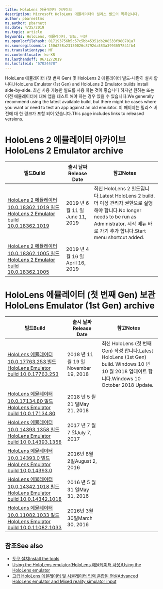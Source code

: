 ```yaml
---
title: HoloLens 에뮬레이터 아카이브
description: Microsoft HoloLens 에뮬레이터의 릴리스 빌드의 목록입니다.
author: pbarnettms
ms.author: pbarnett
ms.date: 4/25/2019
ms.topic: article
keywords: HoloLens, 에뮬레이터, 빌드, 버전
ms.openlocfilehash: 017193756b5c57c5bb45351db208533f980701a7
ms.sourcegitcommit: 150d258a23130026c8792da383a3993657841fb4
ms.translationtype: MT
ms.contentlocale: ko-KR
ms.lasthandoff: 06/12/2019
ms.locfileid: "67024478"
---
```

<span data-ttu-id="7ca9e-104">HoloLens 에뮬레이터 (첫 번째 Gen) 및 HoloLens 2 에뮬레이터 빌드-나란히 설치 합니다.</span><span class="sxs-lookup"><span data-stu-id="7ca9e-104">HoloLens Emulator (1st Gen) and HoloLens 2 Emulator builds install side-by-side.</span></span> <span data-ttu-id="7ca9e-105">최신 사용 가능한 빌드를 사용 하는 것이 좋습니다 하지만 원하는 또는 이전 에뮬레이터에 대해 앱을 테스트 해야 하는 경우 있을 수 있습니다.</span><span class="sxs-lookup"><span data-stu-id="7ca9e-105">We generally recommend using the latest available build, but there might be cases where you want or need to test an app against an old emulator.</span></span> <span data-ttu-id="7ca9e-106">이 페이지는 릴리스 버전에 대 한 링크가 포함 되어 있습니다.</span><span class="sxs-lookup"><span data-stu-id="7ca9e-106">This page includes links to released versions.</span></span>


# <a name="hololens-2-emulator-archive"></a><span data-ttu-id="7ca9e-107">HoloLens 2 에뮬레이터 아카이브</span><span class="sxs-lookup"><span data-stu-id="7ca9e-107">HoloLens 2 Emulator archive</span></span>


|  <span data-ttu-id="7ca9e-108">빌드</span><span class="sxs-lookup"><span data-stu-id="7ca9e-108">Build</span></span> |  <span data-ttu-id="7ca9e-109">출시 날짜</span><span class="sxs-lookup"><span data-stu-id="7ca9e-109">Release Date</span></span> |  <span data-ttu-id="7ca9e-110">참고</span><span class="sxs-lookup"><span data-stu-id="7ca9e-110">Notes</span></span> | 
|----------|----------|----------|
|  [<span data-ttu-id="7ca9e-111">HoloLens 2 에뮬레이터 10.0.18362.1019 빌드</span><span class="sxs-lookup"><span data-stu-id="7ca9e-111">HoloLens 2 Emulator build 10.0.18362.1019</span></span>](https://go.microsoft.com/fwlink/?linkid=2095316) | <span data-ttu-id="7ca9e-112">2019 년 6 월 11 일</span><span class="sxs-lookup"><span data-stu-id="7ca9e-112">June 11, 2019</span></span> | <span data-ttu-id="7ca9e-113">최신 HoloLens 2 빌드입니다.</span><span class="sxs-lookup"><span data-stu-id="7ca9e-113">Latest HoloLens 2 build.</span></span>  <span data-ttu-id="7ca9e-114">더 이상 관리자 권한으로 실행 해야 합니다.</span><span class="sxs-lookup"><span data-stu-id="7ca9e-114">No longer needs to be run as Administrator.</span></span>  <span data-ttu-id="7ca9e-115">시작 메뉴 바로 가기 추가 합니다.</span><span class="sxs-lookup"><span data-stu-id="7ca9e-115">Start menu shortcut added.</span></span> |
|  [<span data-ttu-id="7ca9e-116">HoloLens 2 에뮬레이터 10.0.18362.1005 빌드</span><span class="sxs-lookup"><span data-stu-id="7ca9e-116">HoloLens 2 Emulator build 10.0.18362.1005</span></span>](https://go.microsoft.com/fwlink/?linkid=2087187) | <span data-ttu-id="7ca9e-117">2019 년 4 월 16 일</span><span class="sxs-lookup"><span data-stu-id="7ca9e-117">April 16, 2019</span></span> |  |


# <a name="hololens-emulator-1st-gen-archive"></a><span data-ttu-id="7ca9e-118">HoloLens 에뮬레이터 (첫 번째 Gen) 보관</span><span class="sxs-lookup"><span data-stu-id="7ca9e-118">HoloLens Emulator (1st Gen) archive</span></span>


|  <span data-ttu-id="7ca9e-119">빌드</span><span class="sxs-lookup"><span data-stu-id="7ca9e-119">Build</span></span> |  <span data-ttu-id="7ca9e-120">출시 날짜</span><span class="sxs-lookup"><span data-stu-id="7ca9e-120">Release Date</span></span> |  <span data-ttu-id="7ca9e-121">참고</span><span class="sxs-lookup"><span data-stu-id="7ca9e-121">Notes</span></span> | 
|----------|----------|----------|
|  [<span data-ttu-id="7ca9e-122">HoloLens 에뮬레이터 10.0.17763.253 빌드</span><span class="sxs-lookup"><span data-stu-id="7ca9e-122">HoloLens Emulator build 10.0.17763.253</span></span>](https://go.microsoft.com/fwlink/?linkid=2065980) | <span data-ttu-id="7ca9e-123">2018 년 11 월 19 일</span><span class="sxs-lookup"><span data-stu-id="7ca9e-123">November 19, 2018</span></span> | <span data-ttu-id="7ca9e-124">최신 HoloLens (첫 번째 Gen) 작성 합니다.</span><span class="sxs-lookup"><span data-stu-id="7ca9e-124">Latest HoloLens (1st Gen) build.</span></span> <span data-ttu-id="7ca9e-125">Windows 10 년 10 월 2018 업데이트 합니다.</span><span class="sxs-lookup"><span data-stu-id="7ca9e-125">Windows 10 October 2018 Update.</span></span> |
|  [<span data-ttu-id="7ca9e-126">HoloLens 에뮬레이터 10.0.17134.80 빌드</span><span class="sxs-lookup"><span data-stu-id="7ca9e-126">HoloLens Emulator build 10.0.17134.80</span></span>](https://go.microsoft.com/fwlink/?linkid=874531) | <span data-ttu-id="7ca9e-127">2018 년 5 월 21 일</span><span class="sxs-lookup"><span data-stu-id="7ca9e-127">May 21, 2018</span></span> | 
|  [<span data-ttu-id="7ca9e-128">HoloLens 에뮬레이터 10.0.14393.1358 빌드</span><span class="sxs-lookup"><span data-stu-id="7ca9e-128">HoloLens Emulator build 10.0.14393.1358</span></span>](https://go.microsoft.com/fwlink/?linkid=852626) |  <span data-ttu-id="7ca9e-129">2017 년 7 월 7 일</span><span class="sxs-lookup"><span data-stu-id="7ca9e-129">July 7, 2017</span></span> |
|  [<span data-ttu-id="7ca9e-130">HoloLens 에뮬레이터 10.0.14393.0 빌드</span><span class="sxs-lookup"><span data-stu-id="7ca9e-130">HoloLens Emulator build 10.0.14393.0</span></span>](http://go.microsoft.com/fwlink/?LinkID=823018) |  <span data-ttu-id="7ca9e-131">2016년 8월 2일</span><span class="sxs-lookup"><span data-stu-id="7ca9e-131">August 2, 2016</span></span> |
|  [<span data-ttu-id="7ca9e-132">HoloLens 에뮬레이터 10.0.14342.1018 빌드</span><span class="sxs-lookup"><span data-stu-id="7ca9e-132">HoloLens Emulator build 10.0.14342.1018</span></span>](http://go.microsoft.com/fwlink/?LinkID=823018) |  <span data-ttu-id="7ca9e-133">2016 년 5 월 31 일</span><span class="sxs-lookup"><span data-stu-id="7ca9e-133">May 31, 2016</span></span> |
|  [<span data-ttu-id="7ca9e-134">HoloLens 에뮬레이터 10.0.11082.1033 빌드</span><span class="sxs-lookup"><span data-stu-id="7ca9e-134">HoloLens Emulator build 10.0.11082.1033</span></span>](http://go.microsoft.com/fwlink/?LinkID=724053) |  <span data-ttu-id="7ca9e-135">2016년 3월 30일</span><span class="sxs-lookup"><span data-stu-id="7ca9e-135">March 30, 2016</span></span> |

## <a name="see-also"></a><span data-ttu-id="7ca9e-136">참조</span><span class="sxs-lookup"><span data-stu-id="7ca9e-136">See also</span></span>
* [<span data-ttu-id="7ca9e-137">도구 설치</span><span class="sxs-lookup"><span data-stu-id="7ca9e-137">Install the tools</span></span>](install-the-tools.md)
* [<span data-ttu-id="7ca9e-138">Using the HoloLens emulator(HoloLens 에뮬레이터 사용)</span><span class="sxs-lookup"><span data-stu-id="7ca9e-138">Using the HoloLens emulator</span></span>](using-the-hololens-emulator.md)
* [<span data-ttu-id="7ca9e-139">고급 HoloLens 에뮬레이터 및 시뮬레이터 입력 혼합된 현실</span><span class="sxs-lookup"><span data-stu-id="7ca9e-139">Advanced HoloLens emulator and Mixed reality simulator input</span></span>](advanced-hololens-emulator-and-mixed-reality-simulator-input.md)

